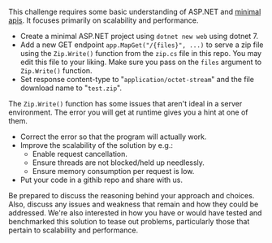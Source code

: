 This challenge requires some basic understanding of ASP.NET and [minimal apis](https://learn.microsoft.com/en-us/aspnet/core/fundamentals/minimal-apis/overview?view=aspnetcore-7.0).
It focuses primarily on scalability and performance.

- Create a minimal ASP.NET project using `dotnet new web` using dotnet 7.
- Add a new GET endpoint `app.MapGet("/{files}", ...)` to serve a zip file using the `Zip.Write()` function from the `zip.cs` file in this repo.
You may edit this file to your liking.
Make sure you pass on the `files` argument to `Zip.Write()` function.
- Set response content-type to "`application/octet-stream`" and the file download name to "`test.zip`".

The `Zip.Write()` function has some issues that aren't ideal in a server environment.
The error you will get at runtime gives you a hint at one of them.

- Correct the error so that the program will actually work.
- Improve the scalability of the solution by e.g.:
  - Enable request cancellation.
  - Ensure threads are not blocked/held up needlessly.
  - Ensure memory consumption per request is low.
- Put your code in a githib repo and share with us.

Be prepared to discuss the reasoning behind your approach and choices.
Also, discuss any issues and weakness that remain and how they could be addressed.
We're also interested in how you have or would have tested and benchmarked this solution to tease out problems, particularly those that pertain to scalability and performance.
